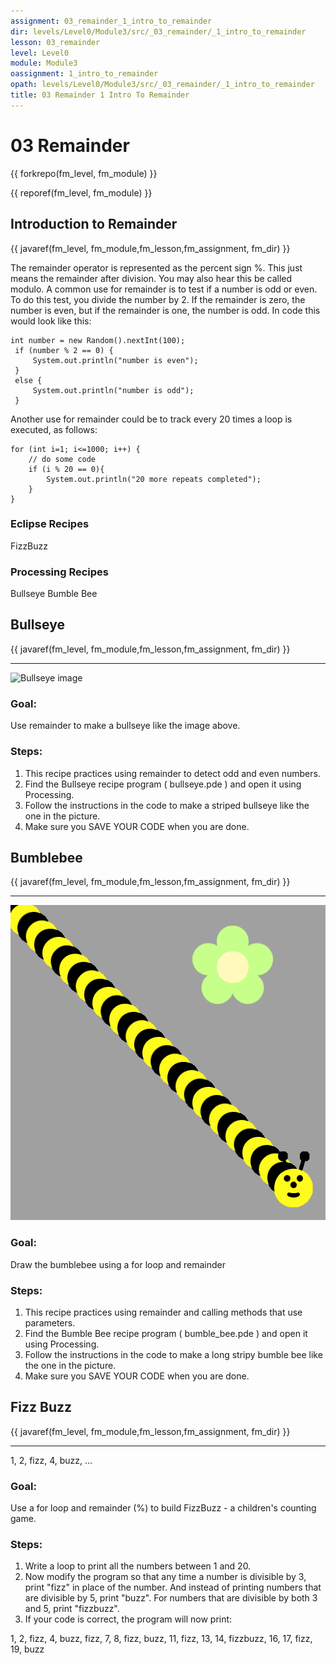```yaml
---
assignment: 03_remainder_1_intro_to_remainder
dir: levels/Level0/Module3/src/_03_remainder/_1_intro_to_remainder
lesson: 03_remainder
level: Level0
module: Module3
oassignment: 1_intro_to_remainder
opath: levels/Level0/Module3/src/_03_remainder/_1_intro_to_remainder
title: 03 Remainder 1 Intro To Remainder
---
```

# 03 Remainder

{{ forkrepo(fm_level, fm_module) }}

{{ reporef(fm_level, fm_module) }}






## Introduction to Remainder

{{ javaref(fm_level, fm_module,fm_lesson,fm_assignment, fm_dir) }}


The remainder operator is represented as the percent sign %. This just means the remainder after division. You may also hear this be called modulo.
A common use for remainder is to test if a number is odd or even.
To do this test, you divide the number by 2.
If the remainder is zero, the number is even, but if the remainder is one, the number is odd. In code this would look like this:
```
int number = new Random().nextInt(100);
 if (number % 2 == 0) {
     System.out.println("number is even");
 }
 else {
     System.out.println("number is odd");
 }
```
Another use for remainder could be to track every 20 times a loop is executed, as follows:
```
for (int i=1; i<=1000; i++) {
    // do some code
    if (i % 20 == 0){
        System.out.println("20 more repeats completed");
    }
}
```

### Eclipse Recipes

FizzBuzz

### Processing Recipes

Bullseye
Bumble Bee



## Bullseye

{{ javaref(fm_level, fm_module,fm_lesson,fm_assignment, fm_dir) }}


<hr/>
<img alt="Bullseye image" src="http://level0.jointheleague.org/modules/Mod3Recipes/images/bullseye.png"/>

### Goal:

Use remainder to make a bullseye like the image above.

### Steps:

1. This recipe practices using remainder to detect odd and even numbers.
2. Find the Bullseye recipe program ( bullseye.pde ) and open it using Processing.
3. Follow the instructions in the code to make a striped bullseye like the one in the picture.
4. Make sure you SAVE YOUR CODE when you are done.




## Bumblebee

{{ javaref(fm_level, fm_module,fm_lesson,fm_assignment, fm_dir) }}


<hr/>
<img alt="Bumblebee image" src="./bumbleBee.png"/>

### Goal:

Draw the bumblebee using a for loop and remainder

### Steps:

1. This recipe practices using remainder and calling methods that use parameters.
2. Find the Bumble Bee recipe program ( bumble_bee.pde ) and open it using Processing.
3. Follow the instructions in the code to make a long stripy bumble bee like the one in the picture.
4. Make sure you SAVE YOUR CODE when you are done.




## Fizz Buzz

{{ javaref(fm_level, fm_module,fm_lesson,fm_assignment, fm_dir) }}


<hr/>
1, 2, fizz, 4, buzz, ...

### Goal:

Use a for loop and remainder (%) to build FizzBuzz - a children's counting game.

### Steps:

1. Write a loop to print all the numbers between 1 and 20.
2. Now modify the  program so that any time a number is divisible by 3, print "fizz" in place of the number. And instead of printing numbers that are divisible by 5, print "buzz". For numbers that are divisible by both 3 and 5, print "fizzbuzz".
3. If your code is correct, the program will now print:

1, 2, fizz, 4, buzz, fizz, 7, 8, fizz, buzz, 11, fizz, 13, 14, fizzbuzz, 16, 17, fizz, 19, buzz


